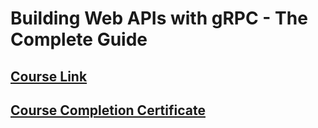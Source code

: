 # Building Web APIs with gRPC - The Complete Guide

## [Course Link](https://www.udemy.com/course/building-web-apis-with-grpc-the-complete-guide/)

## [Course Completion Certificate](https://www.udemy.com/certificate/UC-3393be91-5860-4339-a545-3e0bde9cb808/)
